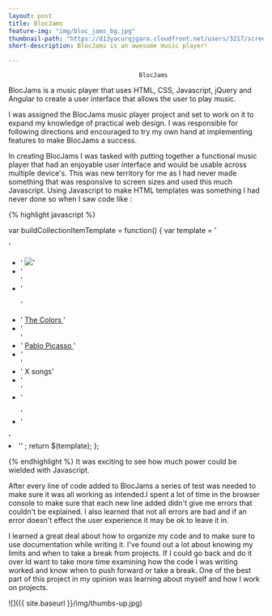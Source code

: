 ```yaml
---
layout: post
title: BlocJams
feature-img: "img/bloc_jams_bg.jpg"
thumbnail-path: "https://d13yacurqjgara.cloudfront.net/users/3217/screenshots/2030966/blocjams_1x.png"
short-description: BlocJams is an awesome music player!

---
```


                                        BlocJams

BlocJams is a music player that uses HTML, CSS, Javascript, jQuery and Angular to create a user interface that allows the user to play music.


I was assigned the BlocJams music player project and set to work on it to expand my knowledge of practical web design.  I was responsible for following directions and encouraged to try my own hand at implementing features to make BlocJams a success.  


In creating BlocJams I was tasked with putting together a functional music player that had an enjoyable user interface and would be usable across multiple device's.  This was new territory for me as I had never made something that was responsive to screen sizes and used this much Javascript.  Using Javascript to make HTML templates was something I had never done so when I saw code like :

{% highlight javascript %}

var buildCollectionItemTemplate = function() {
  var template =
    '<div class="collection-album-container column fourth">'
  + '  <img src="assets/images/album_covers/01.png"/>'
  + '  <div class="collection-album-info caption">'
  + '    <p>'
  + '      <a class="album-name" href="album.html"> The Colors </a>'
  + '      <br/>'
  + '      <a href="album.html"> Pablo Picasso </a>'
  + '      <br/>'
  + '      X songs'
  + '      <br/>'
  + '    </p>'
  + '  </div>'
  + '</div>'
  ;
  return $(template);
};

{% endhighlight %}
It was exciting to see how much power could be wielded with Javascript.   

After every line of code added to BlocJams a series of test was needed to make sure it was all working as intended.I spent a lot of time in the browser console to make sure that each new line added didn't give me errors that couldn't be explained.  I also learned that not all errors are bad and if an error doesn't effect the user experience it may be ok to leave it in.    

I learned a great deal about how to organize my code and to make sure to use documentation while writing it.  I've found out a lot about knowing my limits and when to take a break from projects.  If I could go back and do it over Id want to take more time examining how the code I was writing worked and know when to push forward or take a break.  One of the best part of this project in my opinion was learning about myself and how I work on projects.

![]({{ site.baseurl }}/img/thumbs-up.jpg)

